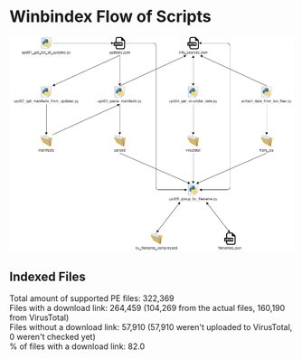 # Winbindex Flow of Scripts

![winbindex-scripts-flow.png](winbindex-scripts-flow.png)

## Indexed Files

<!--FileStats-->
Total amount of supported PE files: 322,369  
Files with a download link: 264,459 (104,269 from the actual files, 160,190 from VirusTotal)  
Files without a download link: 57,910 (57,910 weren't uploaded to VirusTotal, 0 weren't checked yet)  
% of files with a download link: 82.0  
<!--/FileStats-->
